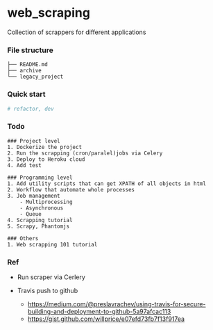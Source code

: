 # web_scraping

Collection of scrappers for different applications 

### File structure 

``` 
├── README.md
├── archive
└── legacy_project
```

### Quick start

```bash
# refactor, dev 
```


### Todo 
```
### Project level
1. Dockerize the project 
2. Run the scrapping (cron/paralel)jobs via Celery 
3. Deploy to Heroku cloud 
4. Add test 

### Programming level 
1. Add utility scripts that can get XPATH of all objects in html
2. Workflow that automate whole processes
3. Job management 
	- Multiprocessing
	- Asynchronous
	- Queue 
4. Scrapping tutorial 
5. Scrapy, Phantomjs 

### Others 
1. Web scrapping 101 tutorial 

```

### Ref 
- Run scraper via Cerlery

- Travis push to github 
	- https://medium.com/@preslavrachev/using-travis-for-secure-building-and-deployment-to-github-5a97afcac113
	- https://gist.github.com/willprice/e07efd73fb7f13f917ea


